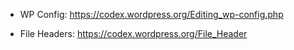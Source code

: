 - WP Config: https://codex.wordpress.org/Editing_wp-config.php

- File Headers: https://codex.wordpress.org/File_Header
